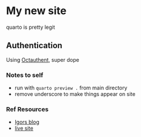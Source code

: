 # My new site

quarto is pretty legit

## Authentication

Using [Octauthent](https://app.octauthent.com/sites/49d5bc31-2bfc-4b52-9c81-9f3a708ded0a), super dope

### Notes to self

- run with `quarto preview .` from main directory
- remove underscore to make things appear on site

### Ref Resources

- [Igors blog](https://github.com/ibab/babushk.in/blob/master/templates/post-item.html)
- [live site](https://babushk.in/research.html)
